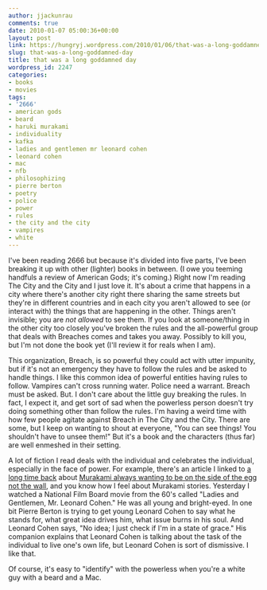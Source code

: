 ```yaml
---
author: jjackunrau
comments: true
date: 2010-01-07 05:00:36+00:00
layout: post
link: https://hungryj.wordpress.com/2010/01/06/that-was-a-long-goddamned-day/
slug: that-was-a-long-goddamned-day
title: that was a long goddamned day
wordpress_id: 2247
categories:
- books
- movies
tags:
- '2666'
- american gods
- beard
- haruki murakami
- individuality
- kafka
- ladies and gentlemen mr leonard cohen
- leonard cohen
- mac
- nfb
- philosophizing
- pierre berton
- poetry
- police
- power
- rules
- the city and the city
- vampires
- white
---
```


I've been reading 2666 but because it's divided into five parts, I've been breaking it up with other (lighter) books in between. (I owe you teeming handfuls a review of American Gods; it's coming.) Right now I'm reading The City and the City and I just love it. It's about a crime that happens in a city where there's another city right there sharing the same streets but they're in different countries and in each city you aren't allowed to see (or interact with) the things that are happening in the other. Things aren't invisible; you are _not allowed_ to see them. If you look at someone/thing in the other city too closely you've broken the rules and the all-powerful group that deals with Breaches comes and takes you away. Possibly to kill you, but I'm not done the book yet (I'll review it for reals when I am).

This organization, Breach, is so powerful they could act with utter impunity, but if it's not an emergency they have to follow the rules and be asked to handle things. I like this common idea of powerful entities having rules to follow. Vampires can't cross running water. Police need a warrant. Breach must be asked. But. I don't care about the little guy breaking the rules. In fact, I expect it, and get sort of sad when the powerless person doesn't try doing something other than follow the rules. I'm having a weird time with how few people agitate against Breach in The City and the City. There are some, but I keep on wanting to shout at everyone, "You can see things! You shouldn't have to unsee them!" But it's a book and the characters (thus far) are well enmeshed in their setting.

A lot of fiction I read deals with the individual and celebrates the individual, especially in the face of power. For example, there's an article I linked to [a long time back](http://thedubiousmonk.net/2009/05/08/book-review-the-case-for-literature/) about [Murakami always wanting to be on the side of the egg not the wall](http://www.haaretz.com/hasen/spages/1064909.html#), and you know how I feel about Murakami stories. Yesterday I watched a National Film Board movie from the 60's called "Ladies and Gentlemen, Mr. Leonard Cohen." He was all young and bright-eyed. In one bit Pierre Berton is trying to get young Leonard Cohen to say what he stands for, what great idea drives him, what issue burns in his soul. And Leonard Cohen says, "No idea; I just check if I'm in a state of grace." His companion explains that Leonard Cohen is talking about the task of the individual to live one's own life, but Leonard Cohen is sort of dismissive. I like that.

Of course, it's easy to "identify" with the powerless when you're a white guy with a beard and a Mac.

